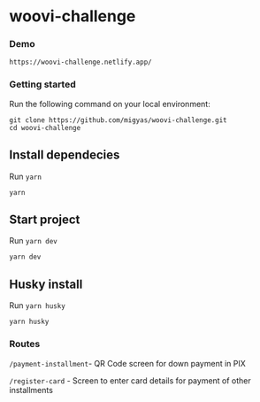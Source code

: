 # woovi-challenge

### Demo

`https://woovi-challenge.netlify.app/`

### Getting started

Run the following command on your local environment:

```shell
git clone https://github.com/migyas/woovi-challenge.git
cd woovi-challenge
```

## Install dependecies

Run `yarn`

```shell
yarn
```

## Start project

Run `yarn dev`


```shell
yarn dev
```

## Husky install

Run `yarn husky`

```shell
yarn husky
```

### Routes

`/payment-installment`- QR Code screen for down payment in PIX

`/register-card` - Screen to enter card details for payment of other installments
